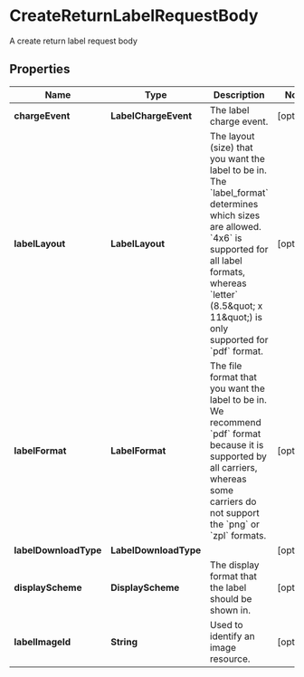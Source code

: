 

# CreateReturnLabelRequestBody

A create return label request body

## Properties

| Name | Type | Description | Notes |
|------------ | ------------- | ------------- | -------------|
|**chargeEvent** | **LabelChargeEvent** | The label charge event.  |  [optional] |
|**labelLayout** | **LabelLayout** | The layout (size) that you want the label to be in.  The &#x60;label_format&#x60; determines which sizes are allowed.  &#x60;4x6&#x60; is supported for all label formats, whereas &#x60;letter&#x60; (8.5\&quot; x 11\&quot;) is only supported for &#x60;pdf&#x60; format.  |  [optional] |
|**labelFormat** | **LabelFormat** | The file format that you want the label to be in.  We recommend &#x60;pdf&#x60; format because it is supported by all carriers, whereas some carriers do not support the &#x60;png&#x60; or &#x60;zpl&#x60; formats.  |  [optional] |
|**labelDownloadType** | **LabelDownloadType** |  |  [optional] |
|**displayScheme** | **DisplayScheme** | The display format that the label should be shown in. |  [optional] |
|**labelImageId** | **String** | Used to identify an image resource. |  [optional] |



